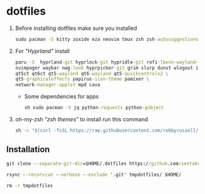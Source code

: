 # dotfiles

1. Before installing dotfiles make sure you installed

   ```cmd
   sudo pacman -S kitty zoxide eza neovim tmux zsh zsh-autosuggestions zsh-syntax-highlighting
   ```

2. For _"Hyprland"_ install

   ```cmd
   paru -S  hyprland-git hyprlock-git hypridle-git rofi-lbonn-wayland-git wl-clipboard \
   nvimpager waybar nwg-look hyprpicker-git grim slurp dunst wlogout imv swww \
   qt5ct qt6ct qt5-wayland qt6-wayland qt5-quickcontrols2 \
   qt5-graphicaleffects papirus-icon-theme pamixer \
   network-manager-applet mpd cava
   ```

   - Some dependencies for apps

     ```cmd
     sh sudo pacman -S jq python-requests python-gobject
     ```

3. oh-my-zsh _"zsh themes"_ to install run this command

   ```cmd
   sh -c "$(curl -fsSL https://raw.githubusercontent.com/robbyrussell/oh-my-zsh/master/tools/install.sh)"
   ```

## Installation

```cmd
git clone --separate-git-dir=$HOME/.dotfiles https://github.com/sentakuhm/.dotfiles.git tmpdotfiles
```

```cmd
rsync --recursive --verbose --exclude '.git' tmpdotfiles/ $HOME/
```

```cmd
rm -r tmpdotfiles
```
